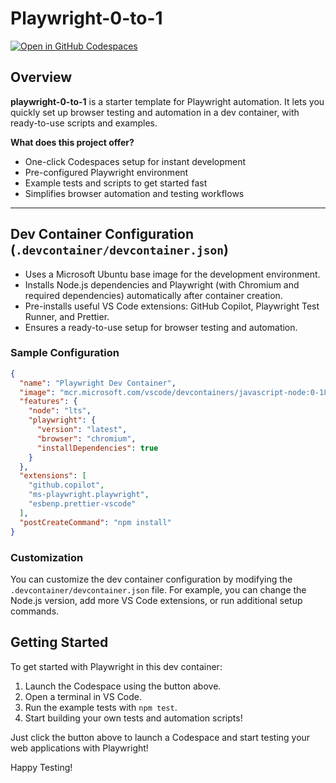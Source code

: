 # Playwright-0-to-1

[![Open in GitHub Codespaces](https://github.com/codespaces/badge.svg)](https://codespaces.new/imshaiknasir/playwright-0-to-1?quickstart=1)

## Overview

**playwright-0-to-1** is a starter template for Playwright automation. It lets you quickly set up browser testing and automation in a dev container, with ready-to-use scripts and examples.

**What does this project offer?**
- One-click Codespaces setup for instant development
- Pre-configured Playwright environment
- Example tests and scripts to get started fast
- Simplifies browser automation and testing workflows

---

## Dev Container Configuration (`.devcontainer/devcontainer.json`)

- Uses a Microsoft Ubuntu base image for the development environment.
- Installs Node.js dependencies and Playwright (with Chromium and required dependencies) automatically after container creation.
- Pre-installs useful VS Code extensions: GitHub Copilot, Playwright Test Runner, and Prettier.
- Ensures a ready-to-use setup for browser testing and automation.

### Sample Configuration

```json
{
  "name": "Playwright Dev Container",
  "image": "mcr.microsoft.com/vscode/devcontainers/javascript-node:0-18",
  "features": {
    "node": "lts",
    "playwright": {
      "version": "latest",
      "browser": "chromium",
      "installDependencies": true
    }
  },
  "extensions": [
    "github.copilot",
    "ms-playwright.playwright",
    "esbenp.prettier-vscode"
  ],
  "postCreateCommand": "npm install"
}
```

### Customization

You can customize the dev container configuration by modifying the `.devcontainer/devcontainer.json` file. For example, you can change the Node.js version, add more VS Code extensions, or run additional setup commands.

## Getting Started

To get started with Playwright in this dev container:

1. Launch the Codespace using the button above.
2. Open a terminal in VS Code.
3. Run the example tests with `npm test`.
4. Start building your own tests and automation scripts!

Just click the button above to launch a Codespace and start testing your web applications with Playwright!

Happy Testing!
